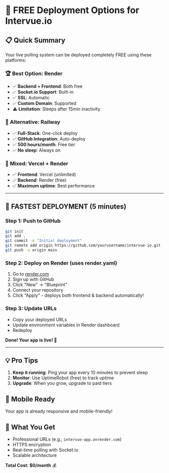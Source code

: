 # 🚀 FREE Deployment Options for Intervue.io

## 📋 Quick Summary
Your live polling system can be deployed completely FREE using these platforms:

### 🏆 **Best Option: Render**
- ✅ **Backend + Frontend**: Both free
- ✅ **Socket.io Support**: Built-in
- ✅ **SSL**: Automatic
- ✅ **Custom Domain**: Supported
- ⚠️ **Limitation**: Sleeps after 15min inactivity

### 🥈 **Alternative: Railway**  
- ✅ **Full-Stack**: One-click deploy
- ✅ **GitHub Integration**: Auto-deploy
- ✅ **500 hours/month**: Free tier
- ✅ **No sleep**: Always on

### 🥉 **Mixed: Vercel + Render**
- ✅ **Frontend**: Vercel (unlimited)
- ✅ **Backend**: Render (free)
- ✅ **Maximum uptime**: Best performance

---

## 🚀 **FASTEST DEPLOYMENT** (5 minutes)

### Step 1: Push to GitHub
```bash
git init
git add .
git commit -m "Initial deployment"
git remote add origin https://github.com/yourusername/intervue-io.git
git push -u origin main
```

### Step 2: Deploy on Render (uses render.yaml)
1. Go to [render.com](https://render.com)
2. Sign up with GitHub
3. Click "New" → "Blueprint"
4. Connect your repository
5. Click "Apply" - deploys both frontend & backend automatically!

### Step 3: Update URLs
- Copy your deployed URLs
- Update environment variables in Render dashboard
- Redeploy

**Done! Your app is live! 🎉**

---

## 💡 **Pro Tips**

1. **Keep it running**: Ping your app every 10 minutes to prevent sleep
2. **Monitor**: Use UptimeRobot (free) to track uptime
3. **Upgrade**: When you grow, upgrade to paid tiers

## 📱 **Mobile Ready**
Your app is already responsive and mobile-friendly!

## 🔗 **What You Get**
- Professional URLs (e.g., `intervue-app.onrender.com`)
- HTTPS encryption
- Real-time polling with Socket.io
- Scalable architecture

**Total Cost: $0/month** 💰